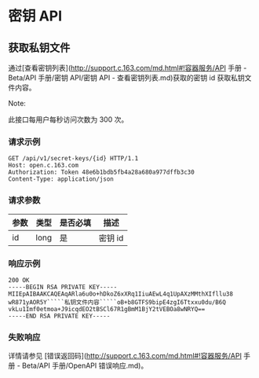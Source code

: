 # 密钥 API

## 获取私钥文件

通过[查看密钥列表](http://support.c.163.com/md.html#!容器服务/API 手册 - Beta/API 手册/密钥 API/密钥 API - 查看密钥列表.md)获取的密钥 id 获取私钥文件内容。

<span>Note:</span><div class="alertContent">此接口每用户每秒访问次数为 300 次。</div>

### 请求示例

	GET /api/v1/secret-keys/{id} HTTP/1.1
	Host: open.c.163.com
	Authorization: Token 48e6b1bdb5fb4a28a680a977dffb3c30
	Content-Type: application/json

### 请求参数

| 参数 | 类型 | 是否必填 |   描述  | 
|------|------|----------|---------|
| id   | long | 是       | 密钥 id |


### 响应示例

    200 OK
    -----BEGIN RSA PRIVATE KEY-----
	MIIEpAIBAAKCAQEAqARla6u0o+hDkoZ6xXRq1IiuAEwL4q1UpAXzMMthXIfllu38
	wR871yAOR5Y`````私钥文件内容`````oB+b8GTFS9bipE4zgI6Ttxxu0du/B6Q
	vkLu1Imf0etmoa+J9icqdEO2tBSCl67R1gBmM1BjY2tVEBOa8wNRYQ==
	-----END RSA PRIVATE KEY-----

### 失败响应
详情请参见 [错误返回码](http://support.c.163.com/md.html#!容器服务/API 手册 - Beta/API 手册/OpenAPI 错误响应.md)。